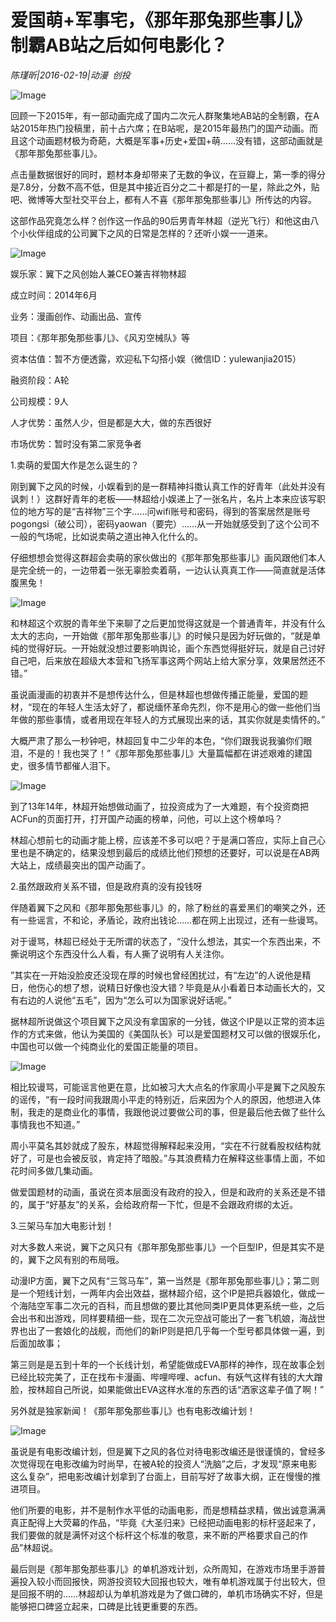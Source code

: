 # 爱国萌+军事宅，《那年那兔那些事儿》制霸AB站之后如何电影化？

*陈瑾昕|2016-02-19|动漫 
                                                创投*

![Image](https://p3.pstatp.com/large/5e7800038b0952bd89e1)

回顾一下2015年，有一部动画完成了国内二次元人群聚集地AB站的全制霸，在A站2015年热门投稿里，前十占六席；在B站呢，是2015年最热门的国产动画。而且这个动画题材极为奇葩，大概是军事+历史+爱国+萌……没有错，这部动画就是《那年那兔那些事儿》。

点击量数据很好的同时，题材本身却带来了无数的争议，在豆瓣上，第一季的得分是7.8分，分数不高不低，但是其中接近百分之二十都是打的一星，除此之外，贴吧、微博等大型社交平台上，都有人不喜《那年那兔那些事儿》所传达的内容。

这部作品究竟怎么样？创作这一作品的90后男青年林超（逆光飞行）和他这由八个小伙伴组成的公司翼下之风的日常是怎样的？还听小娱一一道来。

![Image](http://p7.pstatp.com/large/5e78000388c6af8b5aa9)

娱乐家：翼下之风创始人兼CEO兼吉祥物林超

成立时间：2014年6月

业务：漫画创作、动画出品、宣传

项目：《那年那兔那些事儿》、《风刃空械队》等

资本估值：暂不方便透露，欢迎私下勾搭小娱（微信ID：yulewanjia2015）

融资阶段：A轮

公司规模：9人

人才优势：虽然人少，但是都是大大，做的东西很好

市场优势：暂时没有第二家竞争者

1.卖萌的爱国大作是怎么诞生的？

刚到翼下之风的时候，小娱看到的是一群精神抖擞认真工作的好青年（此处并没有讽刺！）这群好青年的老板——林超给小娱递上了一张名片，名片上本来应该写职位的地方写的是“吉祥物”三个字……问wifi账号和密码，得到的答案居然是账号pogongsi（破公司），密码yaowan（要完）……从一开始就感受到了这个公司不一般的气场呢，比如说卖萌之道出神入化什么的。

仔细想想会觉得这群超会卖萌的家伙做出的《那年那兔那些事儿》画风跟他们本人是完全统一的，一边带着一张无辜脸卖着萌，一边认认真真工作——简直就是活体腹黑兔！

![Image](http://p2.pstatp.com/large/5e78000388c86b546810)

和林超这个欢脱的青年坐下来聊了之后更加觉得这就是一个普通青年，并没有什么太大的志向，一开始做《那年那兔那些事儿》的时候只是因为好玩做的，“就是单纯的觉得好玩。一开始就没想过要影响舆论，画个东西觉得挺好玩，就是自己讨好自己吧，后来放在超级大本营和飞扬军事这两个网站上给大家分享，效果居然还不错。”

虽说画漫画的初衷并不是想传达什么，但是林超也想做传播正能量，爱国的题材，“现在的年轻人生活太好了，都说缅怀革命先烈，你不是用心的做一些他们当年做的那些事情，或者用现在年轻人的方式展现出来的话，其实你就是卖情怀的。”

大概严肃了那么一秒钟吧，林超回复中二少年的本色，“你们跟我说我骗你们眼泪，不是的！我也哭了！”《那年那兔那些事儿》大量篇幅都在讲述艰难的建国史，很多情节都催人泪下。

![Image](http://p3.pstatp.com/large/5e7b0003494df309116f)

到了13年14年，林超开始想做动画了，拉投资成为了一大难题，有个投资商把ACFun的页面打开，打开国产动画的榜单，问他，可以上这个榜单吗？

林超心想前七的动画才能上榜，应该差不多可以吧？于是满口答应，实际上自己心里也是不确定的，结果没想到最后的成绩比他们预想的还要好，可以说是在AB两大站上，成绩最突出的国产动画了。

2.虽然跟政府关系不错，但是政府真的没有投钱呀

伴随着翼下之风和《那年那兔那些事儿》的，除了粉丝的喜爱黑们的嘲笑之外，还有一些谣言，不和论，矛盾论，政府出钱论……都在网上出现过，还有一些谩骂。

对于谩骂，林超已经处于无所谓的状态了，“没什么想法，其实一个东西出来，不撕说明这个东西没什么人看，有人撕了说明有人关注你。

”其实在一开始没脸皮还没现在厚的时候也曾经困扰过，有“左边”的人说他是精日，他伤心的想了想，说精日好像也没大错？毕竟是从小看着日本动画长大的，又有右边的人说他“五毛”，因为“怎么可以为国家说好话呢。”

据林超所说做这个项目翼下之风没有拿国家的一分钱，做这个IP是以正常的资本运作的方式来做，他认为美国的《美国队长》可以是爱国题材又可以做的很娱乐化，中国也可以做一个纯商业化的爱国正能量的项目。

![Image](http://p3.pstatp.com/large/5e810001256f99c982b3)

相比较谩骂，可能谣言他更在意，比如被习大大点名的作家周小平是翼下之风股东的谣传，“有一段时间我跟周小平走的特别近，后来因为个人的原因，他想进入体制，我走的是商业化的事情，我跟他说过要做公司的事，但是最后他去做了些什么事情我也不知道。”

周小平莫名其妙就成了股东，林超觉得解释起来没用，“实在不行就看股权结构就好了，可是也会被反驳，肯定持了暗股。”与其浪费精力在解释这些事情上面，不如花时间多做几集动画。

做爱国题材的动画，虽说在资本层面没有政府的投入，但是和政府的关系还是不错的，属于“好基友”的关系，会给政府帮一下忙，但是不会跟政府绑的太近。

3.三架马车加大电影计划！

对大多数人来说，翼下之风只有《那年那兔那些事儿》一个巨型IP，但是其实不是的，翼下之风有别的布局哦。

动漫IP方面，翼下之风有“三驾马车”，第一当然是《那年那兔那些事儿》；第二则是一个短线计划，一两年内会出效益，据林超介绍，这个IP是把兵器娘化，做成一个海陆空军事二次元的百科，而且想做的要比其他同类IP更具体更系统一些，之后会出书和出游戏，同样要精细一些，现在二次元空战可能出了一套飞机娘，海战世界也出了一套娘化的战舰，而他们的新IP则是把几乎每一个型号都具体做一遍，到后面加故事；

第三则是是五到十年的一个长线计划，希望能做成EVA那样的神作，现在故事企划已经比较完美了，正在找布卡漫画、哔哩哔哩、acfun、有妖气这样有钱的大大蹭脸，按林超自己所说，如果能做出EVA这样水准的东西的话“洒家这辈子值了啊！”

另外就是独家新闻！《那年那兔那些事儿》也有电影改编计划！

![Image](http://p1.pstatp.com/large/5e78000388c7ff9442db)

虽说是有电影改编计划，但是翼下之风的各位对待电影改编还是很谨慎的，曾经多次觉得现在电影改编为时尚早，在被A轮的投资人“洗脑”之后，才发现“原来电影这么复杂”，把电影改编计划拿到了台面上，目前写好了故事大纲，正在慢慢的推进项目。

他们所要的电影，并不是制作水平低的动画电影，而是想精益求精，做出诚意满满真正配得上大荧幕的作品，“毕竟《大圣归来》已经把动画电影的标杆竖起来了，我们要做的就是满怀对这个标杆这个标准的敬意，来不断的严格要求自己的作品”林超说。

最后则是《那年那兔那些事儿》的单机游戏计划，众所周知，在游戏市场里手游普遍投入较小而回报快，网游投资较大回报也较大，唯有单机游戏属于付出较大，但是回报不明的……林超却认为单机游戏是为了做口碑的，单机市场确实不好，但是能够把口碑竖立起来，口碑是比钱更重要的东西。

